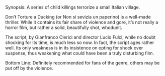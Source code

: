 Synopsis: A series of child killings terrorize a small Italian village.

Don’t Torture a Ducking (or Non si sevizia un paperino) is a well-made thriller.  While it contains its fair share of violence and gore, it’s not really a horror film, but rather a solid, beautifully shot, whodunit.

The script, by Gianfranco Clerici and director Lucio Fulci, while no doubt shocking for its time, is much less so now.  In fact, the script ages rather well.  Its only weakness is in its insistence on opting for shock over suspense, thus weakening what could have been a truly disturbing film.

Bottom Line: Definitely recommended for fans of the genre, others may be put off by the violence.